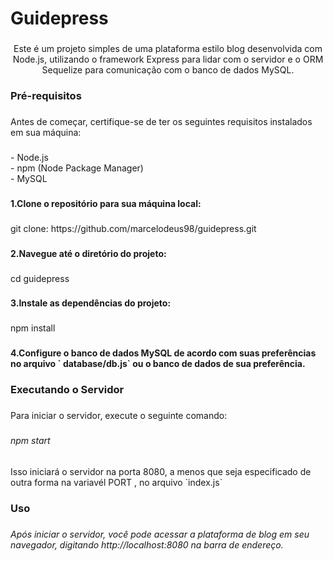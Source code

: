 <h1 align="left">Guidepress</h1>

###

<p align="center">Este é um projeto simples de uma plataforma estilo blog desenvolvida com Node.js, utilizando o framework Express para lidar com o servidor e o ORM Sequelize para comunicação com o banco de dados MySQL.</p>

###

<h3 align="left">Pré-requisitos</h3>

###

<p align="left">Antes de começar, certifique-se de ter os seguintes requisitos instalados em sua máquina:</p>

###

<p align="left">-  Node.js<br>   -  npm (Node Package Manager)<br>   -  MySQL</p>

###

<h4 align="left">1.Clone o repositório para sua máquina local:</h4>

###

<p align="left">git clone: https://github.com/marcelodeus98/guidepress.git</p>

###

<h4 align="left">2.Navegue até o diretório do projeto:</h4>

###

<p align="left">cd guidepress</p>

###

<h4 align="left">3.Instale as dependências do projeto:</h4>

###

<p align="left">npm install</p>

###

<h4 align="left">4.Configure o banco de dados MySQL de acordo com suas preferências no arquivo ` database/db.js` ou o banco de dados de sua preferência.</h4>

###

<h3 align="left">Executando o Servidor</h3>

###

<p align="left">Para iniciar o servidor, execute o seguinte comando:</p>

###

<h6 align="left">npm start</h6>

###

<p align="left">Isso iniciará o servidor na porta 8080, a menos que seja especificado de outra forma na variavél PORT , no arquivo `index.js`</p>

###

<h3 align="left">Uso</h3>

###

<h6 align="left">Após iniciar o servidor, você pode acessar a plataforma de blog em seu navegador, digitando http://localhost:8080 na barra de endereço.</h6>

###
